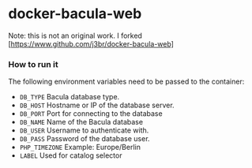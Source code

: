 # docker-bacula-web

Note: this is not an original work. I forked [https://www.github.com/j3br/docker-bacula-web]

### How to run it

The following environment variables need to be passed to the container:

* `DB_TYPE` Bacula database type.
* `DB_HOST` Hostname or IP of the database server.
* `DB_PORT` Port for connecting to the database
* `DB_NAME` Name of the Bacula database
* `DB_USER` Username to authenticate with.
* `DB_PASS` Password of the database user.
* `PHP_TIMEZONE` Example: Europe/Berlin
* `LABEL` Used for catalog selector
